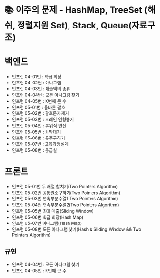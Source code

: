 # 📚 이주의 문제 - HashMap, TreeSet (해쉬, 정렬지원 Set), Stack, Queue(자료구조)

# 백엔드
- 인프런 04-01번 : 학급 회장
- 인프런 04-02번 : 아나그램
- 인프런 04-03번 : 매출액의 종류
- 인프런 04-04번 : 모든 아나그램 찾기
- 인프런 04-05번 : K번째 큰 수
- 인프런 05-01번 : 올바른 괄호
- 인프런 05-02번 : 괄호문자제거
- 인프런 05-03번 : 크레인 인형뽑기
- 인프런 05-04번 : 후위식 연산
- 인프런 05-05번 : 쇠막대기
- 인프런 05-06번 : 공주구하기
- 인프런 05-07번 : 교육과정설계
- 인프런 05-08번 : 응급실


# 프론트


- 인프런 05-01번  두 배열 합치기(Two Pointers Algorithm)
- 인프런 05-02번 공통원소구하기(Two Pointers Algorithm)
- 인프런 05-03번 연속부분수열1(Two Pointers Algorithm)
- 인프런 05-04번 연속부분수열2(Two Pointers Algorithm)
- 인프런 05-05번 최대 매출(Sliding Window)
- 인프런 05-06번 학급 회장(Hash Map)
- 인프런 05-07번 아나그램(Hash Map)
- 인프런 05-08번 모든 아나그램 찾기(Hash & Sliding Window && Two Pointers Algorithm)

## 규현
- 인프런 04-04번 : 모든 아나그램 찾기
- 인프런 04-05번 : K번째 큰 수

